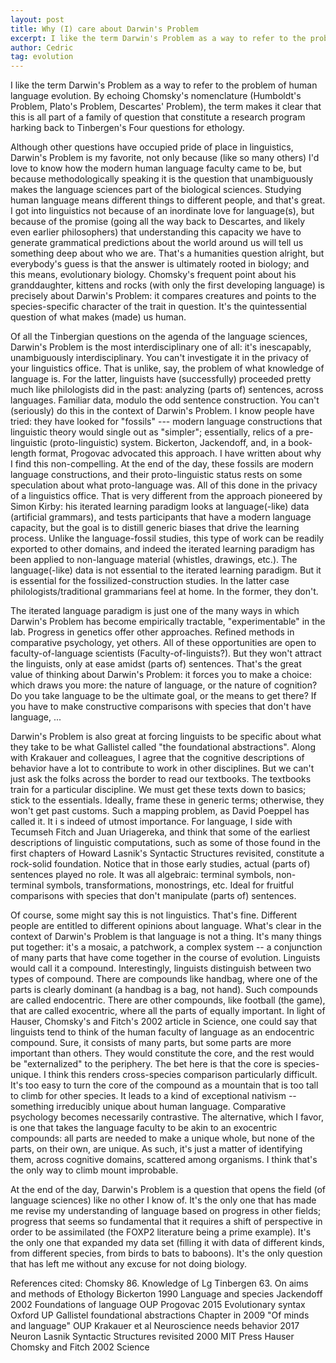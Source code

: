 ```yaml
---
layout: post
title: Why (I) care about Darwin's Problem  
excerpt: I like the term Darwin's Problem as a way to refer to the problem of human language evolution. By echoing Chomsky's nomenclature (Humboldt's Problem, Plato's Problem, Descartes' Problem), the term makes it clear that this is all part of a family of question that constitute a research program harking back to Tinbergen's Four questions for ethology.
author: Cedric
tag: evolution
---
```


I like the term Darwin's Problem as a way to refer to the problem of human language evolution. By echoing Chomsky's nomenclature (Humboldt's Problem, Plato's Problem, Descartes' Problem), the term makes it clear that this is all part of a family of question that constitute a research program harking back to Tinbergen's Four questions for ethology.

Although other questions have occupied pride of place in linguistics, Darwin's Problem is my favorite, not only because (like so many others) I'd love to know how the modern human language faculty came to be, but because methodologically speaking it is the question that unambiguously makes the language sciences part of the biological sciences. Studying human language means different things to different people, and that's great. I got into linguistics not because of an inordinate love for language(s), but because of the promise (going all the way back to Descartes, and likely even earlier philosophers) that understanding this capacity we have to generate grammatical predictions about the world around us will tell us something deep about who we are. That's a humanities question alright, but everybody's guess is that the answer is ultimately rooted in biology; and this means, evolutionary biology. Chomsky's frequent point about his granddaughter, kittens and rocks (with only the first developing language) is precisely about Darwin's Problem: it compares creatures and points to the species-specific character of the trait in question. It's the quintessential question of what makes (made) us human.

Of all the Tinbergian questions on the agenda of the language sciences, Darwin's Problem is the most interdisciplinary one of all: it's inescapably, unambiguously interdisciplinary. You can't investigate it in the privacy of your linguistics office. That is unlike, say, the problem of what knowledge of language is. For the latter, linguists have (successfully) proceeded pretty much like philologists did in the past: analyzing (parts of) sentences, across languages. Familiar data, modulo the odd sentence construction. You can't (seriously) do this in the context of Darwin's Problem. I know people have tried: they have looked for "fossils" --- modern language constructions that linguistic theory would single out as "simpler"; essentially, relics of a pre-linguistic (proto-linguistic) system. Bickerton, Jackendoff, and, in a book-length format, Progovac advocated this approach. I have written about why I find this non-compelling. At the end of the day, these fossils are modern language constructions, and their proto-linguistic status rests on some speculation about what proto-language was. All of this done in the privacy of a linguistics office. That is very different from the approach pioneered by Simon Kirby: his iterated learning paradigm looks at language(-like) data (artificial grammars), and tests participants that have a modern language capacity, but the goal is to distill generic biases that drive the learning process. Unlike the language-fossil studies, this type of work can be readily exported to other domains, and indeed the iterated learning paradigm has been applied to non-language material (whistles, drawings, etc.). The language(-like) data is not essential to the iterated learning paradigm. But it is essential for the fossilized-construction studies. In the latter case philologists/traditional grammarians feel at home. In the former, they don't.

The iterated language paradigm is just one of the many ways in which Darwin's Problem has become empirically tractable, "experimentable" in the lab. Progress in genetics offer other approaches. Refined methods in comparative psychology, yet others. All of these opportunities are open to faculty-of-language scientists (Faculty-of-linguists?). But they won't attract the linguists, only at ease amidst (parts of) sentences. That's the great value of thinking about Darwin's Problem: it forces you to make a choice: which draws you more: the nature of language, or the nature of cognition? Do you take language to be the ultimate goal, or the means to get there? If you have to make constructive comparisons with species that don't have language, ...

Darwin's Problem is also great at forcing linguists to be specific about what they take to be what Gallistel called "the foundational abstractions". Along with Krakauer and colleagues, I agree that the cognitive descriptions of behavior have a lot to contribute to work in other disciplines. But we can't just ask the folks across the border to read our textbooks. The textbooks train for a particular discipline. We must get these texts down to basics; stick to the essentials. Ideally, frame these in generic terms; otherwise, they won't get past customs. Such a mapping problem, as David Poeppel has called it.  It i s indeed of utmost importance. For language, I side with Tecumseh Fitch and Juan Uriagereka, and think that some of the earliest descriptions of linguistic computations, such as some of those found in the first chapters of Howard Lasnik's Syntactic Structures revisited, constitute a rock-solid foundation. Notice that in those early studies, actual (parts of) sentences played no role. It was all algebraic: terminal symbols, non-terminal symbols, transformations, monostrings, etc. Ideal for fruitful comparisons with species that don't manipulate (parts of) sentences.

Of course, some might say this is not linguistics. That's fine. Different people are entitled to different opinions about language. What's clear in the context of Darwin's Problem is that language is not a thing. It's many things put together: it's a mosaic, a patchwork, a complex system -- a conjunction of many parts that have come together in the course of evolution. Linguists would call it a compound. Interestingly, linguists distinguish between two types of compound. There are compounds like handbag, where one of the parts is clearly dominant (a handbag is a bag, not hand). Such compounds are called endocentric. There are other compounds, like football (the game), that are called exocentric, where all the parts of equally important. In light of Hauser, Chomsky's and Fitch's 2002 article in Science, one could say that linguists tend to think of the human faculty of language as an endocentric compound. Sure, it consists of many parts, but some parts are more important than others. They would constitute the core, and the rest would be "externalized" to the periphery. The bet here is that the core is species-unique. I think this renders cross-species comparison particularly difficult. It's too easy to turn the core of the compound as a mountain that is too tall to climb for other species. It leads to a kind of exceptional nativism -- something irreducibly unique about human language. Comparative psychology becomes necessarily contrastive. The alternative, which I favor, is one that takes the language faculty to be akin to an exocentric compounds: all parts are needed to make a unique whole, but none of the parts, on their own, are unique. As such, it's just a matter of identifying them, across cognitive domains, scattered among organisms. I think that's the only way to climb mount improbable.

At the end of the day, Darwin's Problem is a question that opens the field (of language sciences) like no other I know of. It's the only one that has made me revise my understanding of language based on progress in other fields; progress that seems so fundamental that it requires a shift of perspective in order to be assimilated (the FOXP2 literature being a prime example). It's the only one that expanded my data set (filling it with data of different kinds, from different species, from birds to bats to baboons). It's the only question that has left me without any excuse for not doing biology.


References cited:
Chomsky 86. Knowledge of Lg
Tinbergen 63. On aims and methods of Ethology
Bickerton 1990 Language and species
Jackendoff 2002 Foundations of language OUP
Progovac 2015 Evolutionary syntax Oxford UP
Gallistel foundational abstractions Chapter in 2009 "Of minds and language" OUP
Krakauer et al Neuroscience needs behavior 2017 Neuron
Lasnik Syntactic Structures revisited 2000 MIT Press
Hauser  Chomsky and Fitch 2002 Science
